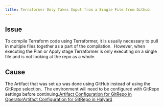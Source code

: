 ```yaml
---
title: Terraformer Only Takes Input from a Single File from Github
---
```


## Issue
To compile Terraform code using Terraformer, it is usually necessary to pull in multiple files together as a part of the compilation.  However, when executing the Plan or Apply stage Terraformer is only executing on a single file and is not looking at the repo as a whole.

## Cause
The Artifact that was set up was done using GitHub instead of using the GitRepo selection.  The environment will need to be configured with GitRepo settings before continuing.[Artifact Configuration for GitRepo in Operator](https://docs.armory.io/docs/installation/operator-reference/artifact/#gitrepo)[Artifact Configuration for GitRepo in Halyard](https://spinnaker.io/reference/artifacts-with-artifactsrewrite/types/git-repo/)

